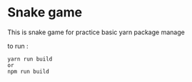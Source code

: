 # Snake game

This is snake game for practice basic yarn package manage

to run :
```
yarn run build
or 
npm run build
```